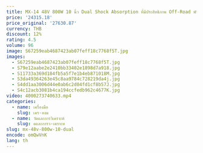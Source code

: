 ```yaml
---
title: MX-14 48V 800W 10 นิ้ว Dual Shock Absorption ที่มีประสิทธิภาพ Off-Road พับ E ไฟฟ้าสกู๊ตเตอร์ที่นั่งสําหรับผู้ใหญ่
price: '24315.18'
price_original: '27630.87'
currency: THB
discount: 12%
rating: 4.5
volume: 96
image: S67259eab4687423ab07feff18c7768f5T.jpg
images:
  - S67259eab4687423ab07feff18c7768f5T.jpg
  - S79e12aabe2e2410bb33402e1898d7a918.jpg
  - S11733a369d184fb5a5f7e1b4eb871018M.jpg
  - S3da49364263e45c8aa9784c728219da4j.jpg
  - S4dd1aa3006d44e0ab6c2d04fd1cf8b57J.jpg
  - S4c12acb3081b4ca194ccfedb962c4677K.jpg
video: 4000273740633.mp4
categories:
  - name: เครื่องมือ
    slug: เคร-องม
  - name: วัดและการวิเคราะห์
    slug: ดและการว-เคราะห
slug: mx-48v-800w-10-dual
encode: omQwVnK
lang: th
---
```

  
